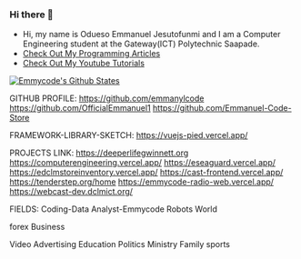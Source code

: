 ### Hi there 👋

- Hi, my name is Odueso Emmanuel Jesutofunmi and I am a Computer Engineering student at the Gateway(ICT) Polytechnic Saapade.
- [Check Out My Programming Articles](https://www.emmycode.co)
- [Check Out My Youtube Tutorials](https://www.youtube.com/@emmycode)


[![Emmycode's Github States](https://github-readme-stats.vercel.app/api?username=)](https://github.com/emmycode/github-readme-stats)

<!--
**machadop1407/machadop1407** is a ✨ _special_ ✨ repository because its `README.md` (this file) appears on your GitHub profile.
-->


GITHUB PROFILE:
https://github.com/emmanylcode
https://github.com/OfficialEmmanuel1
https://github.com/Emmanuel-Code-Store


FRAMEWORK-LIBRARY-SKETCH:
https://vuejs-pied.vercel.app/


PROJECTS LINK:
https://deeperlifegwinnett.org
https://computerengineering.vercel.app/
https://eseaguard.vercel.app/
https://edclmstoreinventory.vercel.app/
https://cast-frontend.vercel.app/
https://tenderstep.org/home
https://emmycode-radio-web.vercel.app/
https://webcast-dev.dclmict.org/

FIELDS:
Coding-Data Analyst-Emmycode
Robots World

forex
Business

Video Advertising
Education
Politics
Ministry
Family
sports
